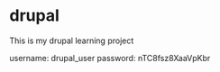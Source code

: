 drupal
======

This is my drupal learning project

username: drupal_user
password: nTC8fsz8XaaVpKbr
